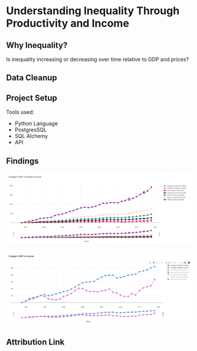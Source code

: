 # Understanding Inequality Through Productivity and Income

## Why Inequality? 

Is inequality increasing or decreasing over time relative to GDP and prices?


## Data Cleanup 

## Project Setup 

Tools used: 

* Python Language 
* PostgresSQL 
* SQL Alchemy 
* API 





## Findings

![Change in GDP vs Median Income](Data/Final_dashboard_images/change_in_gdp_vs_median_income.png) 


![Change in GDP vs Income](Data/Final_dashboard_images/change_in_gdp_vs_income.png) 

## Attribution Link 

 

